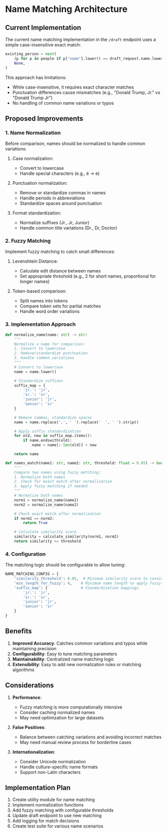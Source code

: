 # Name Matching Architecture

## Current Implementation

The current name matching implementation in the `/draft` endpoint uses a simple case-insensitive exact match:

```python
existing_person = next(
    (p for p in people if p["name"].lower() == draft_request.name.lower()),
    None,
)
```

This approach has limitations:

- While case-insensitive, it requires exact character matches
- Punctuation differences cause mismatches (e.g., "Donald Trump, Jr." vs "Donald Trump Jr")
- No handling of common name variations or typos

## Proposed Improvements

### 1. Name Normalization

Before comparison, names should be normalized to handle common variations:

1. Case normalization:

   - Convert to lowercase
   - Handle special characters (e.g., é → e)

2. Punctuation normalization:

   - Remove or standardize commas in names
   - Handle periods in abbreviations
   - Standardize spaces around punctuation

3. Format standardization:
   - Normalize suffixes (Jr., Jr, Junior)
   - Handle common title variations (Dr., Dr, Doctor)

### 2. Fuzzy Matching

Implement fuzzy matching to catch small differences:

1. Levenshtein Distance:

   - Calculate edit distance between names
   - Set appropriate threshold (e.g., 2 for short names, proportional for longer names)

2. Token-based comparison:
   - Split names into tokens
   - Compare token sets for partial matches
   - Handle word order variations

### 3. Implementation Approach

```python
def normalize_name(name: str) -> str:
    """
    Normalize a name for comparison:
    1. Convert to lowercase
    2. Remove/standardize punctuation
    3. Handle common variations
    """
    # Convert to lowercase
    name = name.lower()

    # Standardize suffixes
    suffix_map = {
        'jr.': 'jr',
        'sr.': 'sr',
        'junior': 'jr',
        'senior': 'sr'
    }

    # Remove commas, standardize spaces
    name = name.replace(',', ' ').replace('  ', ' ').strip()

    # Apply suffix standardization
    for old, new in suffix_map.items():
        if name.endswith(old):
            name = name[:-len(old)] + new

    return name

def names_match(name1: str, name2: str, threshold: float = 0.85) -> bool:
    """
    Compare two names using fuzzy matching:
    1. Normalize both names
    2. Check for exact match after normalization
    3. Apply fuzzy matching if needed
    """
    # Normalize both names
    norm1 = normalize_name(name1)
    norm2 = normalize_name(name2)

    # Check exact match after normalization
    if norm1 == norm2:
        return True

    # Calculate similarity score
    similarity = calculate_similarity(norm1, norm2)
    return similarity >= threshold
```

### 4. Configuration

The matching logic should be configurable to allow tuning:

```python
NAME_MATCHING_CONFIG = {
    'similarity_threshold': 0.85,  # Minimum similarity score to consider a match
    'min_length_for_fuzzy': 4,    # Minimum name length to apply fuzzy matching
    'suffix_map': {               # Standardization mappings
        'jr.': 'jr',
        'sr.': 'sr',
        'junior': 'jr',
        'senior': 'sr'
    }
}
```

## Benefits

1. **Improved Accuracy**: Catches common variations and typos while maintaining precision
2. **Configurability**: Easy to tune matching parameters
3. **Maintainability**: Centralized name matching logic
4. **Extensibility**: Easy to add new normalization rules or matching algorithms

## Considerations

1. **Performance**:

   - Fuzzy matching is more computationally intensive
   - Consider caching normalized names
   - May need optimization for large datasets

2. **False Positives**:

   - Balance between catching variations and avoiding incorrect matches
   - May need manual review process for borderline cases

3. **Internationalization**:
   - Consider Unicode normalization
   - Handle culture-specific name formats
   - Support non-Latin characters

## Implementation Plan

1. Create utility module for name matching
2. Implement normalization functions
3. Add fuzzy matching with configurable thresholds
4. Update draft endpoint to use new matching
5. Add logging for match decisions
6. Create test suite for various name scenarios

